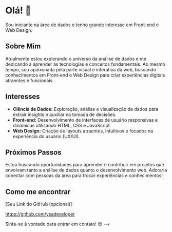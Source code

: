# Olá! 👋

Sou iniciante na área de dados e tenho grande interesse em Front-end e Web Design.

## Sobre Mim

Atualmente estou explorando o universo da análise de dados e me dedicando a aprender as tecnologias e conceitos fundamentais. Ao mesmo tempo, sou apaixonada pela parte visual e interativa da web, buscando conhecimentos em Front-end e Web Design para criar experiências digitais atraentes e funcionais.

## Interesses

* **Ciência de Dados:** Exploração, análise e visualização de dados para extrair insights e auxiliar na tomada de decisões.
* **Front-end:** Desenvolvimento de interfaces de usuário responsivas e dinâmicas utilizando HTML, CSS e JavaScript.
* **Web Design:** Criação de layouts atraentes, intuitivos e focados na experiência do usuário (UX/UI).

## Próximos Passos

Estou buscando oportunidades para aprender e contribuir em projetos que envolvam tanto a análise de dados quanto o desenvolvimento web. Adoraria conectar com pessoas da área para trocar experiências e conhecimentos!

## Como me encontrar

[Seu Link do GitHub (opcional)]

https://github.com/ysadeveloper

Sinta-se à vontade para entrar em contato! 😊
-->
